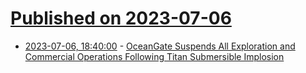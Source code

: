 # [Published on 2023-07-06](index.md)

* [2023-07-06, 18:40:00](https://slashdot.org/story/23/07/06/1746244/oceangate-suspends-all-exploration-and-commercial-operations-following-titan-submersible-implosion?utm_source=rss1.0mainlinkanon&utm_medium=feed) - [OceanGate Suspends All Exploration and Commercial Operations Following Titan Submersible Implosion](https://slashdot.org/story/23/07/06/1746244/oceangate-suspends-all-exploration-and-commercial-operations-following-titan-submersible-implosion?utm_source=rss1.0mainlinkanon&utm_medium=feed)
